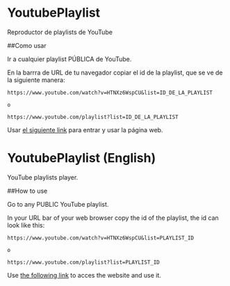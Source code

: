 # YoutubePlaylist
Reproductor de playlists de YouTube


##Como usar

Ir a cualquier playlist PÚBLICA de YouTube.

En la barrra de URL de tu navegador copiar el id de la playlist, que se ve de la siguiente manera:
```
https://www.youtube.com/watch?v=HTNXz6WspCU&list=ID_DE_LA_PLAYLIST

o

https://www.youtube.com/playlist?list=ID_DE_LA_PLAYLIST
```
Usar [el siguiente link](https://casanalo0703.github.io/YoutubePlaylist/) para entrar y usar la página web.

# YoutubePlaylist (English)
YouTube playlists player.

##How to use

Go to any PUBLIC YouTube playlist.

In your URL bar of your web browser copy the id of the playlist, the id can look like this:
```
https://www.youtube.com/watch?v=HTNXz6WspCU&list=PLAYLIST_ID

o

https://www.youtube.com/playlist?list=PLAYLIST_ID
```
Use [the following link](https://casanalo0703.github.io/YoutubePlaylist/) to acces the website and use it.
